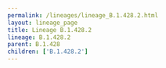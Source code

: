 ```yaml
---
permalink: /lineages/lineage_B.1.428.2.html
layout: lineage_page
title: Lineage B.1.428.2
lineage: B.1.428.2
parent: B.1.428
children: ['B.1.428.2']
---
```

